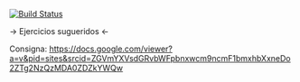[![Build Status](https://travis-ci.org/fernandoq96/Juego_de_letras.svg?branch=master)](https://travis-ci.org/fernandoq96/Juego_de_letras)

-> Ejercicios sugueridos <-

Consigna: https://docs.google.com/viewer?a=v&pid=sites&srcid=ZGVmYXVsdGRvbWFpbnxwcm9ncmF1bmxhbXxneDo2ZTg2NzQzMDA0ZDZkYWQw
